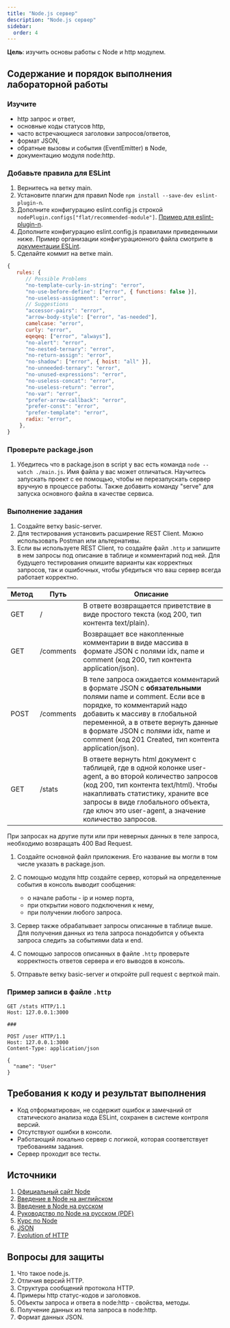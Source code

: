 ```yaml
---
title: "Node.js сервер"
description: "Node.js сервер"
sidebar:
  order: 4
---
```


**Цель**: изучить основы работы с Node и http модулем.

## Содержание и порядок выполнения лабораторной работы

### Изучите

- http запрос и ответ,
- основные коды статусов http,
- часто встречающиеся заголовки запросов/ответов,
- формат JSON,
- обратные вызовы и события (EventEmitter) в Node,
- документацию модуля node:http.

### Добавьте правила для ESLint

1. Вернитесь на ветку main.
1. Установите плагин для правил Node `npm install --save-dev eslint-plugin-n`.
1. Дополните конфигурацию eslint.config.js строкой `nodePlugin.configs["flat/recommended-module"]`. [Пример для eslint-plugin-n](https://www.npmjs.com/package/eslint-plugin-n).
1. Дополните конфигурацию eslint.config.js правилами приведенными ниже. Пример организации конфигурационного файла смотрите в [документации ESLint](https://eslint.org/docs/latest/use/getting-started#configuration).
1. Сделайте коммит на ветке main.

```js
{
   rules: {
      // Possible Problems
      "no-template-curly-in-string": "error",
      "no-use-before-define": ["error", { functions: false }],
      "no-useless-assignment": "error",
      // Suggestions
      "accessor-pairs": "error",
      "arrow-body-style": ["error", "as-needed"],
      camelcase: "error",
      curly: "error",
      eqeqeq: ["error", "always"],
      "no-alert": "error",
      "no-nested-ternary": "error",
      "no-return-assign": "error",
      "no-shadow": ["error", { hoist: "all" }],
      "no-unneeded-ternary": "error",
      "no-unused-expressions": "error",
      "no-useless-concat": "error",
      "no-useless-return": "error",
      "no-var": "error",
      "prefer-arrow-callback": "error",
      "prefer-const": "error",
      "prefer-template": "error",
      radix: "error",
    },
}
```

### Проверьте package.json

1. Убедитесь что в package.json в script у вас есть команда `node --watch ./main.js`. Имя файла у вас может отличаться. Научитесь запускать проект с ее помощью, чтобы не перезапускать сервер вручную в процессе работы. Также добавить команду "serve" для запуска основного файла в качестве сервиса.

### Выполнение задания

1. Создайте ветку basic-server.
1. Для тестирования установить расширение REST Client. Можно использовать Postman или альтернативы.
1. Если вы используете REST Client, то создайте файл `.http` и запишите в нем запросы под описание в таблице и комментарий под ней. Для будущего тестирования опишите варианты как корректных запросов, так и ошибочных, чтобы убедиться что ваш сервер всегда работает корректно.

| Метод | Путь      | Описание                                                                                                                                                                                                                                                                                                   |
| ----- | --------- | ---------------------------------------------------------------------------------------------------------------------------------------------------------------------------------------------------------------------------------------------------------------------------------------------------------- |
| GET   | /         | В ответе возвращается приветствие в виде простого текста (код 200, тип контента text/plain).                                                                                                                                                                                                               |
| GET   | /comments | Возвращает все накопленные комментарии в виде массива в формате JSON с полями idx, name и comment (код 200, тип контента application/json).                                                                                                                                                                |
| POST  | /comments | В теле запроса ожидается комментарий в формате JSON с **обязательными** полями name и comment. Если все в порядке, то комментарий надо добавить к массиву в глобальной переменной, а в ответе вернуть данные в формате JSON с полями idx, name и comment (код 201 Created, тип контента application/json). |
| GET   | /stats    | В ответе вернуть html документ с таблицей, где в одной колонке user-agent, а во второй количество запросов (код 200, тип контента text/html). Чтобы накапливать статистику, храните все запросы в виде глобального объекта, где ключ это user-agent, а значение количество запросов.                       |

При запросах на другие пути или при неверных данных в теле запроса, необходимо возвращать 400 Bad Request.

1. Создайте основной файл приложения. Его название вы могли в том числе указать в package.json.
1. С помощью модуля http создайте сервер, который на определенные события в консоль выводит сообщения:

   - о начале работы - ip и номер порта,
   - при открытии нового подключения к нему,
   - при получении любого запроса.

1. Сервер также обрабатывает запросы описанные в таблице выше. Для получения данных из тела запроса понадобится у объекта запроса следить за событиями data и end.
1. С помощью запросов описанных в файле `.http` проверьте корректность ответов сервера и его выводов в консоль.
1. Отправьте ветку basic-server и откройте pull request с верткой main.

### Пример записи в файле `.http`

```
GET /stats HTTP/1.1
Host: 127.0.0.1:3000

###

POST /user HTTP/1.1
Host: 127.0.0.1:3000
Content-Type: application/json

{
  "name": "User"
}
```

## Требования к коду и результат выполнения

- Код отформатирован, не содержит ошибок и замечаний от статического анализа кода ESLint, сохранен в системе контроля версий.
- Отсутствуют ошибки в консоли.
- Работающий локально сервер с логикой, которая соответствует требованиям задания.
- Сервер проходит все тесты.

## Источники

1. [Официальный сайт Node](https://nodejs.org/en/)
1. [Введение в Node на английском](https://nodejs.dev/en/learn/)
1. [Введение в Node на русском](https://nodejsdev.ru/guides/)
1. [Руководство по Node на русском (PDF)](https://ruvds.com/img/other/ee86eb4f-db9f-48d3-8094-c76e14414678.pdf)
1. [Курс по Node](https://habr.com/ru/post/485294/)
1. [JSON](https://doka.guide/tools/json/)
1. [Evolution of HTTP](https://developer.mozilla.org/en-US/docs/Web/HTTP/Evolution_of_HTTP)

## Вопросы для защиты

1. Что такое node.js.
1. Отличия версий HTTP.
1. Структура сообщений протокола HTTP.
1. Примеры http статус-кодов и заголовков.
1. Объекты запроса и ответа в node\:http - свойства, методы.
1. Получение данных из тела запроса в node\:http.
1. Формат данных JSON.